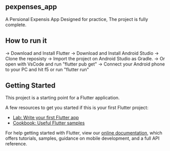 ## pexpenses_app

A Persional Expensis App Designed for practice, The project is fully complete. 

## How to run it

-> Download and Install Flutter
-> Download and Install Android Studio
-> Clone the reposisty
-> Import the project on Android Studio as Gradle.
-> Or open with VsCode and run "flutter pub get"
-> Connect your Android phone to your PC and hit f5 or run "flutter run"

## Getting Started

This project is a starting point for a Flutter application.

A few resources to get you started if this is your first Flutter project:

- [Lab: Write your first Flutter app](https://flutter.dev/docs/get-started/codelab)
- [Cookbook: Useful Flutter samples](https://flutter.dev/docs/cookbook)

For help getting started with Flutter, view our
[online documentation](https://flutter.dev/docs), which offers tutorials,
samples, guidance on mobile development, and a full API reference.
